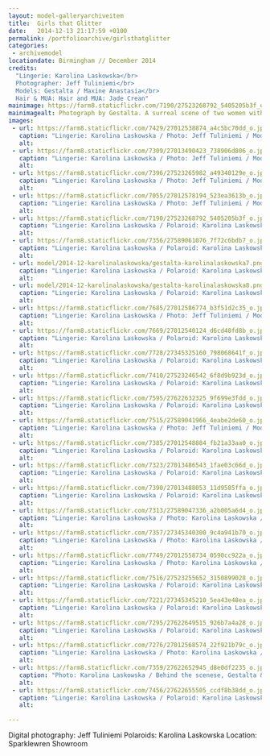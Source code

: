```yaml
---
layout: model-galleryarchiveitem
title:  Girls that Glitter
date:   2014-12-13 21:17:59 +0100
permalink: /portfolioarchive/girlsthatglitter
categories:
 - archivemodel
locationdate: Birmingham // December 2014
credits:
  "Lingerie: Karolina Laskowska</br>
  Photographer: Jeff Tuliniemi</br>
  Models: Gestalta / Maxine Anastasia</br>
  Hair & MUA: Hair and MUA: Jade Crean"
mainimage: https://farm8.staticflickr.com/7190/27523268792_5405205b3f_o.jpg
mainimagealt: Photograph by Gestalta. A surreal scene of two women with their heads covered
images:
 - url: https://farm8.staticflickr.com/7429/27012538874_a4c5bc70dd_o.jpg
   caption: "Lingerie: Karolina Laskowska / Photo: Jeff Tuliniemi / Model: Gestalta"
   alt:
 - url: https://farm8.staticflickr.com/7309/27013490423_738906d806_o.jpg
   caption: "Lingerie: Karolina Laskowska / Photo: Jeff Tuliniemi / Model: Gestalta"
   alt:
 - url: https://farm8.staticflickr.com/7396/27523265982_a49340129e_o.jpg
   caption: "Lingerie: Karolina Laskowska / Photo: Jeff Tuliniemi / Models: Gestalta & Maxine"
   alt:
 - url: https://farm8.staticflickr.com/7055/27012578194_523ea3613b_o.jpg
   caption: "Lingerie: Karolina Laskowska / Photo: Jeff Tuliniemi / Model: Gestalta"
   alt:
 - url: https://farm8.staticflickr.com/7190/27523268792_5405205b3f_o.jpg
   caption: "Lingerie: Karolina Laskowska / Polaroid: Karolina Laskowska / Models: Gestalta & Maxine"
   alt:
 - url: https://farm8.staticflickr.com/7356/27589061076_7f72c6bdb7_o.jpg
   caption: "Lingerie: Karolina Laskowska / Polaroid: Karolina Laskowska / Models: Gestalta & Maxine"
   alt:
 - url: model/2014-12-karolinalaskowska/gestalta-karolinalaskowska7.png
   caption: "Lingerie: Karolina Laskowska / Polaroid: Karolina Laskowska / Model: Gestalta"
   alt:
 - url: model/2014-12-karolinalaskowska/gestalta-karolinalaskowska8.png
   caption: "Lingerie: Karolina Laskowska / Polaroid: Karolina Laskowska / Model: Gestalta"
   alt:
 - url: https://farm8.staticflickr.com/7685/27012586774_b3f51d2c35_o.jpg
   caption: "Lingerie: Karolina Laskowska / Photo: Jeff Tuliniemi / Model: Gestalta"
   alt:
 - url: https://farm8.staticflickr.com/7669/27012540124_d6cd40fd8b_o.jpg
   caption: "Lingerie: Karolina Laskowska / Polaroid: Karolina Laskowska / Model: Gestalta"
   alt:
 - url: https://farm8.staticflickr.com/7728/27345325160_798068641f_o.jpg
   caption: "Lingerie: Karolina Laskowska / Polaroid: Karolina Laskowska / Model: Gestalta"
   alt:
 - url: https://farm8.staticflickr.com/7410/27523246542_6f8d9b923d_o.jpg
   caption: "Lingerie: Karolina Laskowska / Polaroid: Karolina Laskowska / Model: Gestalta"
   alt:
 - url: https://farm8.staticflickr.com/7595/27622632325_9f699e3fdd_o.jpg
   caption: "Lingerie: Karolina Laskowska / Polaroid: Karolina Laskowska / Model: Gestalta"
   alt:
 - url: https://farm8.staticflickr.com/7515/27589041966_4eabe2de60_o.jpg
   caption: "Lingerie: Karolina Laskowska / Photo: Jeff Tuliniemi / Models: Gestalta & Maxine"
   alt:
 - url: https://farm8.staticflickr.com/7385/27012548884_fb21a33aa0_o.jpg
   caption: "Lingerie: Karolina Laskowska / Polaroid: Karolina Laskowska / Model: Gestalta"
   alt:
 - url: https://farm8.staticflickr.com/7323/27013486543_1fae03c66d_o.jpg
   caption: "Lingerie: Karolina Laskowska / Polaroid: Karolina Laskowska / Model: Gestalta"
   alt:
 - url: https://farm8.staticflickr.com/7390/27013488053_11d9585ffa_o.jpg
   caption: "Lingerie: Karolina Laskowska / Polaroid: Karolina Laskowska / Models: Gestalta & Maxine"
   alt:
 - url: https://farm8.staticflickr.com/7313/27589047336_a2b005a6d4_o.jpg
   caption: "Lingerie: Karolina Laskowska / Photo: Karolina Laskowska / Models: Gestalta & Maxine"
   alt:
 - url: https://farm8.staticflickr.com/7357/27345340300_9c4a941b70_o.jpg
   caption: "Lingerie: Karolina Laskowska / Photo: Karolina Laskowska / Models: Gestalta & Maxine"
   alt:
 - url: https://farm8.staticflickr.com/7749/27012558734_0590cc922a_o.jpg
   caption: "Lingerie: Karolina Laskowska / Photo: Karolina Laskowska / Models: Gestalta & Maxine"
   alt:
 - url: https://farm8.staticflickr.com/7516/27523255652_3150899028_o.jpg
   caption: "Lingerie: Karolina Laskowska / Polaroid: Karolina Laskowska / Models: Gestalta & Maxine"
   alt:
 - url: https://farm8.staticflickr.com/7221/27345345210_5ea43e48ea_o.jpg
   caption: "Lingerie: Karolina Laskowska / Polaroid: Karolina Laskowska / Models: Gestalta & Maxine"
   alt:
 - url: https://farm8.staticflickr.com/7295/27622649515_926b7a4a28_o.jpg
   caption: "Lingerie: Karolina Laskowska / Polaroid: Karolina Laskowska / Models: Gestalta & Maxine"
   alt:
 - url: https://farm8.staticflickr.com/7276/27012568574_22f921b79c_o.jpg
   caption: "Lingerie: Karolina Laskowska / Photo: Karolina Laskowska / Model: Gestalta"
   alt:
 - url: https://farm8.staticflickr.com/7359/27622652945_d8e0df2235_o.jpg
   caption: "Photo: Karolina Laskowska / Behind the scenese, Gestalta & Jade Crean"
   alt:
 - url: https://farm8.staticflickr.com/7456/27622655505_ccdf8b38dd_o.jpg
   caption: "Lingerie: Karolina Laskowska / Polaroid: Karolina Laskowska / Models: Gestalta & Maxine"
   alt:  

---
```

Digital photography: Jeff Tuliniemi
Polaroids: Karolina Laskowska
Location: Sparklewren Showroom
